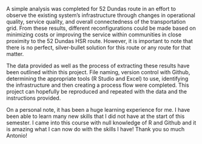 A simple analysis was completed for 52 Dundas route in an effort to observe the existing system’s infrastructure through changes in operational quality, service quality, and overall connectedness of the transportation grid. From these results, different reconfigurations could be made based on minimizing costs or improving the service within communities in close proximity to the 52 Dundas HSR route. However, it is important to note that there is no perfect, silver-bullet solution for this route or any route for that matter.

The data provided as well as the process of extracting these results have been outlined within this project. File naming, version control with Github, determining the appropriate tools (R Studio and Excel) to use, identifying the infrastructure and then creating a process flow were completed. This project can hopefully be reproduced and repeated with the data and the instructions provided.

On a personal note, it has been a huge learning experience for me. I have been able to learn many new skills that I did not have at the start of this semester. I came into this course with null knowledge of R and Github and it is amazing what I can now do with the skills I have! Thank you so much Antonio!
